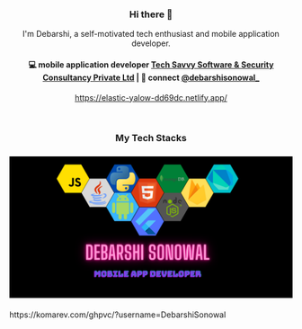 <h3 align="center"> Hi there 👋</h3>

<p align="center">
I'm Debarshi, a self-motivated tech enthusiast and mobile application developer.
</p>

<h4 align="center">
💻 mobile application developer <a href="https://tsinfosec.com/">Tech Savvy Software & Security Consultancy Private Ltd</a> | 💬 connect <a href="https://www.linkedin.com/in/debarshisonowal">@debarshisonowal_</a>
</h4>
<p  align="center">
<a href="https://elastic-yalow-dd69dc.netlify.app/">https://elastic-yalow-dd69dc.netlify.app/</a>
</p>

<br/>
<h3 align="center">
My Tech Stacks
</h3>

<h3 align="center">
<img src="https://github.com/DebarshiSonowal/DebarshiSonowal/blob/e7909cb6823edfacab275e8becb0aca45efcca9e/Debarshi_Sonowal.png" alt="stacks"/>
</h3>

<div>
  https://komarev.com/ghpvc/?username=DebarshiSonowal
  </div>
<img src="https://komarev.com/ghpvc/?username=DebarshiSonowal&style=flat-square&color=blue" alt=""/>

<a href="![Debarshi's GitHub stats](https://github-readme-stats.vercel.app/api?username=DebarshiSonowal&show_icons=true&theme=radical)">
</a>
